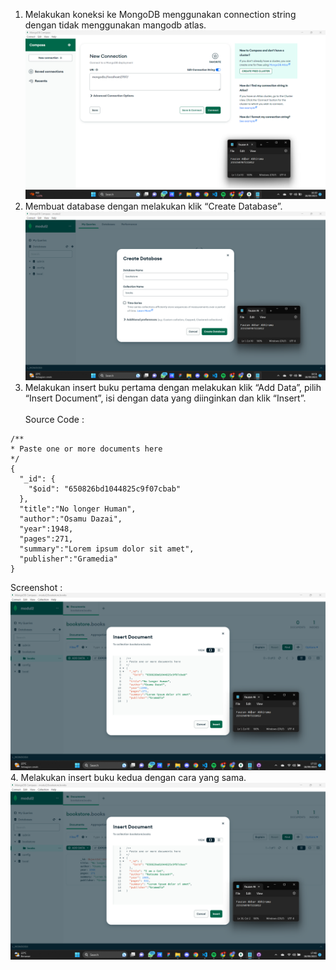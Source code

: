 1. Melakukan koneksi ke MongoDB menggunakan connection string dengan tidak menggunakan mangodb atlas. <br />
![Screen shoot mangodb connection without atlas](../Modul2/Screenshots/ConnectWithoutAtlas.png)
2. Membuat database dengan melakukan klik “Create Database”. <br />
![Screen shoot create new database](../Modul2/Screenshots/createNewDatabase.png)
3. Melakukan insert buku pertama dengan melakukan klik “Add Data”, pilih “Insert
Document”, isi dengan data yang diinginkan dan klik “Insert”. <br /><br />
Source Code :<br />
```
/** 
* Paste one or more documents here
*/
{
  "_id": {
    "$oid": "650826bd1044825c9f07cbab"
  },
  "title":"No longer Human",
  "author":"Osamu Dazai",
  "year":1948,
  "pages":271,
  "summary":"Lorem ipsum dolor sit amet",
  "publisher":"Gramedia"
}
``` 
Screenshot : <br />
![Screen shoot insert data](../Modul2/Screenshots/insertDataMangoDB.png)
4. Melakukan insert buku kedua dengan cara yang sama. <br />
![Screen shoot insert data ke 2](../Modul2/Screenshots/insertDataMangoDB2.png)
